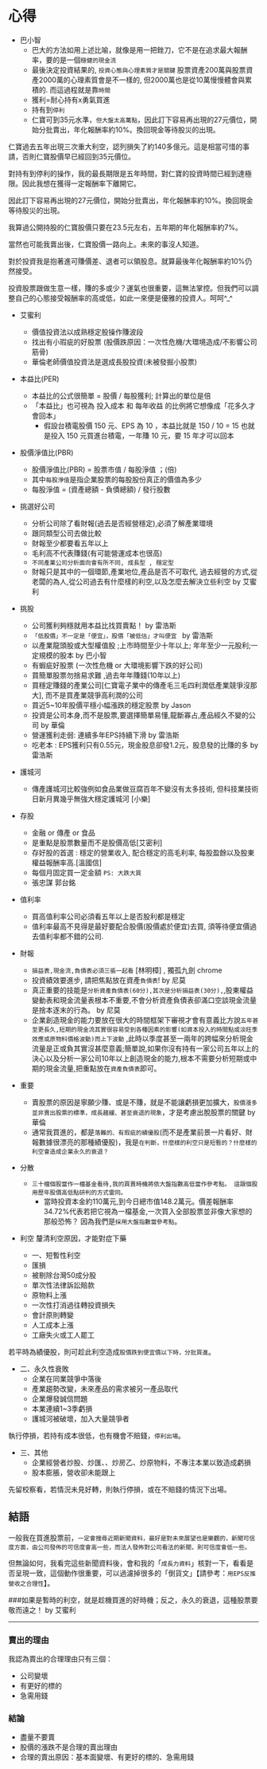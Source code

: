 # 心得

- 巴小智
    - 巴大的方法如用上述比喻，就像是用一把銼刀，它不是在追求最大報酬率，要的是一個`穩健的現金流`
    - 最後決定投資結果的, `投資心態與心理素質才是關鍵` 股票資產200萬與股票資產2000萬的心理素質會是不一樣的, 但2000萬也是從10萬慢慢體會與累積的. 而這過程就是靠`時間`
    - 獲利=耐心持有x勇氣買進
    - 持有到`停利`
    - 仁寶可到35元水準，`但大盤太高萬點`，因此訂下容易再出現的27元價位，開始分批賣出，年化報酬率約10%。換回現金等待股災的出現。

仁寶過去五年出現三次重大利空，認列損失了約140多億元。這是相當可惜的事請，否則仁寶股價早已經回到35元價位。

對持有到停利的操作，我的最長期限是五年時間，對仁寶的投資時間已經到達極限。因此我想在獲得一定報酬率下離開它。

因此訂下容易再出現的27元價位，開始分批賣出，年化報酬率約10%。換回現金等待股災的出現。

我算過公開持股的仁寶股價只要在23.5元左右，五年期的年化報酬率約7%。

當然也可能我賣出後，仁寶股價一路向上。未來的事沒人知道。

對於投資我是抱著進可賺價差、退者可以領股息。就算最後年化報酬率約10%仍然接受。

投資股票跟做生意一樣，賺的多或少？運氣也很重要，這無法掌控。但我們可以調整自己的心態接受報酬率的高或低，如此一來便是優雅的投資人。呵呵^_^
    
- 艾蜜利
    - 價值投資法以成熟穩定股操作賺波段
    - 找出有小瑕疵的好股票 (股價跌原因：一次性危機/大環境造成/不影響公司筋骨)
    - 華倫老師價值投資法是選成長股投資(未被發掘小股票)

- 本益比(PER)
    - 本益比的公式很簡單 = 股價 / 每股獲利; 計算出的單位是倍
    - 「本益比」也可視為 投入成本 和 每年收益 的比例將它想像成「花多久才會回本」
        - 假設台積電股價 150 元、EPS 為 10 ，本益比就是 150 / 10  = 15 也就是投入 150 元買進台積電，一年賺 10 元，要 15 年才可以回本

- 股價淨值比(PBR)
    - 股價淨值比(PBR) = 股票市值 / 每股淨值 ；(倍)
    - 其中`每股淨值`是指企業股票的每股股份真正的價值為多少
    - 每股淨值 = (資產總額 - 負債總額) / 發行股數
    

- 挑選好公司
    - 分析公司除了看財報(過去是否經營穩定),必須了解產業環境
    - 跟同類型公司去做比較
    - 財報至少都要看五年以上
    - 毛利高不代表賺錢(有可能營運成本也很高)
    - `不同產業公司分析面向會有所不同, 成長型 , 穩定型`
    - 財報只是其中的一個環節,產業地位,產品是否不可取代, 過去經營的方式,從老闆的為人,從公司過去有什麼樣的利空,以及怎麼去解決立些利空 by 艾蜜利
    

- 挑股
    - 公司獲利夠穩就用本益比找買賣點！ by 雷浩斯   
    - `「低股價」不一定是「便宜」，股價「被低估」才叫便宜 ` by 雷浩斯
    - 以產業龍頭股或大型權值股 ;上市時間至少十年以上; 年年至少一元股利;一定規模的股本 by 巴小智
    - 有蝦疵好股票 (一次性危機 or 大環境影響下跌的好公司)
    - 買簡單股票勿捨易求難 ,過去年年賺錢(10年以上)
    - 買穩定賺錢的產業公司[仁寶電子業中的傳產毛三毛四利潤低產業競爭沒那大], 而不是買產業競爭高利潤的公司
    - 買近5~10年股價平穩小幅漲跌的穩定股票 by Jason
    - 投資是公司本身,而不是股票,要選擇簡單易懂,龍斷寡占,產品經久不變的公司 by 華倫
    - 營運獲利走弱: 連續多年EPS持續下滑 by 雷浩斯
    - 吃老本 : EPS獲利只有0.55元，現金股息卻發1.2元，股息發的比賺的多 by 雷浩斯
    

- 護城河
    - 傳產護城河比較強例如食品業做豆腐百年不變沒有太多技術, 但科技業技術日新月異幾乎無強大穩定護城河 [小樂]

- 存股
    - 金融 or 傳產 or 食品 
    - 是重點是股票數量而不是股價高低[艾密利]
    - 存好股的首選 : 穩定的營業收入, 配合穩定的高毛利率, 每股盈餘以及股東權益報酬率高.[溫國信]
    - 每個月固定買一定金額 `PS: 大跌大買`
    - 張忠謀 郭台銘
    

- 值利率
    - 買高值利率公司必須看五年以上是否股利都是穩定
    - 值利率最高不見得是最好要配合股價(股價處於便宜)去買, 須等待便宜價過去值利率都不錯的公司.

- 財報
    - `損益表,現金流,負債表必須三張一起看`  [林明樟] , 獨孤九劍 chrome
    - 投資績效要進步, 請把焦點放在資產`負債表`! by 尼莫
    - 真正重要的技能是`分析資產負債表(60分),其次是分析損益表(30分),`,股東權益變動表和現金流量表根本不重要,不會分析資產負債表卻滿口空談現金流量是捨本逐末的行為。 by 尼莫
    - 企業創造現金的能力要放在很大的時間框架下審視才會有意義比方說`五年甚至更長久,短期的現金流其實很容易受到各種因素的影響(如資本投入的時間點或淡旺季效應或原物料價格波動)而上下波動` ,此時以季度甚至一兩年的跨幅來分析現金流量是正或負其實沒甚麼意義;簡單說,如果你沒有持有一家公司五年以上的決心以及分析一家公司10年以上創造現金的能力,根本不需要分析短期或中期的現金流量,把重點放在`資產負債表`即可。
    

- 重要
    - 賣股票的原因是寧願少賺、或是不賺，就是不能讓虧損更加擴大，`股價漲多並非賣出股票的標準，成長趨緩、甚至衰退的現象`，才是考慮出脫股票的關鍵 by 華倫
    - 通常我買進的，都是`落難的、有瑕疵的績優股`(而不是產業前景一片看好、財報數據很漂亮的那種績優股)，我是`在判斷，什麼樣的利空只是短暫的？什麼樣的利空會造成企業永久的衰退？`
    
- 分散
    - `三十檔個股當作一檔基金看待,我的買賣時機將依大盤指數高低當作參考點。
這跟個股用歷年股價高低點研判的方式雷同。`
        - 當時投資本金約110萬元,到今日總市值148.2萬元。價差報酬率34.72%代表若把它視為一檔基金,一次買入全部股票並非像大家想的那般恐怖？
因為我們是`採用大盤指數當參考點`。 

- 利空 釐清利空原因，才能對症下藥
    - 一、短暫性利空
    - 匯損
    - 被剔除台灣50成分股
    - 單次性法律訴訟賠款
    - 原物料上漲
    - 一次性打消過往轉投資損失
    - 會計原則轉變
    - 人工成本上漲
    - 工廠失火或工人罷工
    
若平時為績優股，則可趁此利空造成`股價跌到便宜價以下時，分批買進`。

- 二、永久性衰敗
    - 企業在同業競爭中落後
    - 產業趨勢改變，未來產品的需求被另一產品取代
    - 企業爆發誠信問題
    - 本業連續1~3季虧損
    - 護城河被破壞，加入大量競爭者 
    
執行停損，若持有成本很低，也有機會不賠錢，`停利出場`。


- 三、其他
    - 企業經營者炒股、炒匯、、炒房乙、炒原物料，不專注本業以致造成虧損
    - 股本膨脹，營收卻未能跟上

先留校察看，若情況未見好轉，則執行停損，或在不賠錢的情況下出場。

## 結語
一般我在買進股票前，`一定會搜尋近期新聞資料，最好是對未來展望也是樂觀的，新聞可信度方面，由公司發佈的可信度會高一些，而法人發佈對公司看法的新聞，則可信度會低一些。`

但無論如何，我看完這些新聞資料後，會和我的「`成長力資料`」核對一下，看看是否呈現一致，這個動作很重要，可以過濾掉很多的「倒貨文」【請參考：`用EPS反推營收之合理性`】。

###如果是暫時的利空，就是趁機買進的好時機；反之，永久的衰退，這種股票要敬而遠之！  by 艾蜜利

---

### 賣出的理由

我認為賣出的合理理由只有三個：
- 公司變壞
- 有更好的標的
- 急需用錢

### 結論
- 盡量不要賣
- 股價的漲跌不是合理的賣出理由
- 合理的賣出原因：基本面變壞、有更好的標的、急需用錢